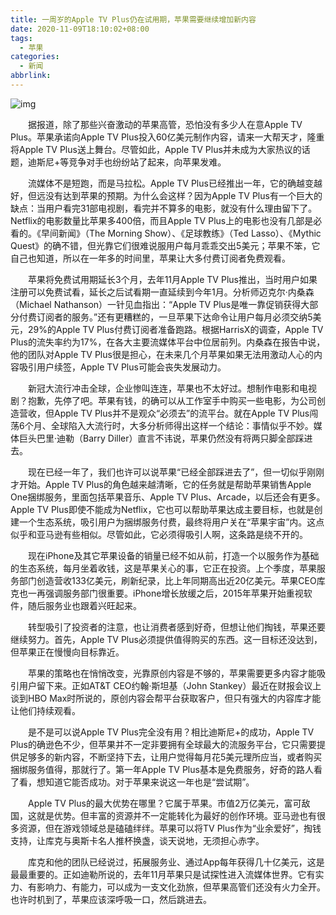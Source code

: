 ```yaml
---
title: 一周岁的Apple TV Plus仍在试用期，苹果需要继续增加新内容
date: 2020-11-09T18:10:02+08:00
tags:
  - 苹果
categories:
  - 新闻
abbrlink:
---
```


![img](https://cdn.jsdelivr.net/gh/yakeing/Documentation@main/Hexo/images/a5ee-kcieyvz4727925.jpg)

　　据报道，除了那些兴奋激动的苹果高管，恐怕没有多少人在意Apple TV Plus。苹果承诺向Apple TV Plus投入60亿美元制作内容，请来一大帮天才，隆重将Apple TV Plus送上舞台。尽管如此，Apple TV Plus并未成为大家热议的话题，迪斯尼+等竞争对手也纷纷站了起来，向苹果发难。

　　流媒体不是短跑，而是马拉松。Apple TV Plus已经推出一年，它的确越变越好，但远没有达到苹果的预期。为什么会这样？因为Apple TV Plus有一个巨大的缺点：当用户看完31部电视剧，看完并不算多的电影，就没有什么理由留下了。Netflix的电影数量比苹果多400倍，而且Apple TV Plus上的电影也没有几部是必看的。《早间新闻》（The Morning Show）、《足球教练》（Ted Lasso）、《Mythic Quest》的确不错，但光靠它们很难说服用户每月乖乖交出5美元；苹果不笨，它自己也知道，所以在一年多的时间里，苹果让大多付费订阅者免费观看。

　　苹果将免费试用期延长3个月，去年11月Apple TV Plus推出，当时用户如果注册可以免费试看，延长之后试看期一直延续到今年1月。分析师迈克尔·内桑森（Michael Nathanson）一针见血指出：“Apple TV Plus是唯一靠促销获得大部分付费订阅者的服务。”还有更糟糕的，一旦苹果下达命令让用户每月必须交纳5美元，29%的Apple TV Plus付费订阅者准备跑路。根据HarrisX的调查，Apple TV Plus的流失率约为17%，在各大主要流媒体平台中位居前列。内桑森在报告中说，他的团队对Apple TV Plus很是担心，在未来几个月苹果如果无法用激动人心的内容吸引用户续签，Apple TV Plus可能会丧失发展动力。

　　新冠大流行冲击全球，企业惨叫连连，苹果也不太好过。想制作电影和电视剧？抱歉，先停了吧。苹果有钱，的确可以从工作室手中购买一些电影，为公司创造营收，但Apple TV Plus并不是观众“必须去”的流平台。就在Apple TV Plus闯荡6个月、全球陷入大流行时，大多分析师得出这样一个结论：事情似乎不妙。媒体巨头巴里·迪勒（Barry Diller）直言不讳说，苹果仍然没有将两只脚全部踩进去。

　　现在已经一年了，我们也许可以说苹果“已经全部踩进去了”，但一切似乎刚刚才开始。Apple TV Plus的角色越来越清晰，它的任务就是帮助苹果销售Apple One捆绑服务，里面包括苹果音乐、Apple TV Plus、Arcade，以后还会有更多。Apple TV Plus即使不能成为Netflix，它也可以帮助苹果达成主要目标，也就是创建一个生态系统，吸引用户为捆绑服务付费，最终将用户关在“苹果宇宙”内。这点似乎和亚马逊有些相似。尽管如此，它必须得吸引人啊，这条路是绕不开的。

　　现在iPhone及其它苹果设备的销量已经不如从前，打造一个以服务作为基础的生态系统，每月坐着收钱，这是苹果关心的事，它正在投资。上个季度，苹果服务部门创造营收133亿美元，刷新纪录，比上年同期高出近20亿美元。苹果CEO库克也一再强调服务部门很重要。iPhone增长放缓之后，2015年苹果开始重视软件，随后服务业也跟着兴旺起来。

　　转型吸引了投资者的注意，也让消费者感到好奇，但想让他们掏钱，苹果还要继续努力。首先，Apple TV Plus必须提供值得购买的东西。这一目标还没达到，但苹果正在慢慢向目标靠近。

　　苹果的策略也在悄悄改变，光靠原创内容是不够的，苹果需要更多内容才能吸引用户留下来。正如AT&amp;T CEO约翰·斯坦基（John Stankey）最近在财报会议上谈到HBO Max时所说的，原创内容会帮平台获取客户，但只有强大的内容库才能让他们持续观看。

　　是不是可以说Apple TV Plus完全没有用？相比迪斯尼+的成功，Apple TV Plus的确逊色不少，但苹果并不一定非要拥有全球最大的流服务平台，它只需要提供足够多的新内容，不断坚持下去，让用户觉得每月花5美元理所应当，或者购买捆绑服务值得，那就行了。第一年Apple TV Plus基本是免费服务，好奇的路人看了看，想知道它能否成功。对于苹果来说这一年也是“尝试期”。

　　Apple TV Plus的最大优势在哪里？它属于苹果。市值2万亿美元，富可敌国，这就是优势。但丰富的资源并不一定能转化为最好的创作环境。亚马逊也有很多资源，但在游戏领域总是磕磕绊绊。苹果可以将TV Plus作为“业余爱好”，掏钱支持，让库克与奥斯卡名人推杯换盏，谈天说地，无须担心赤字。

　　库克和他的团队已经说过，拓展服务业、通过App每年获得几十亿美元，这是最最重要的。正如迪勒所说的，去年11月苹果只是试探性进入流媒体世界。它有实力、有影响力、有能力，可以成为一支文化劲旅，但苹果高管们还没有火力全开。也许时机到了，苹果应该深呼吸一口，然后跳进去。